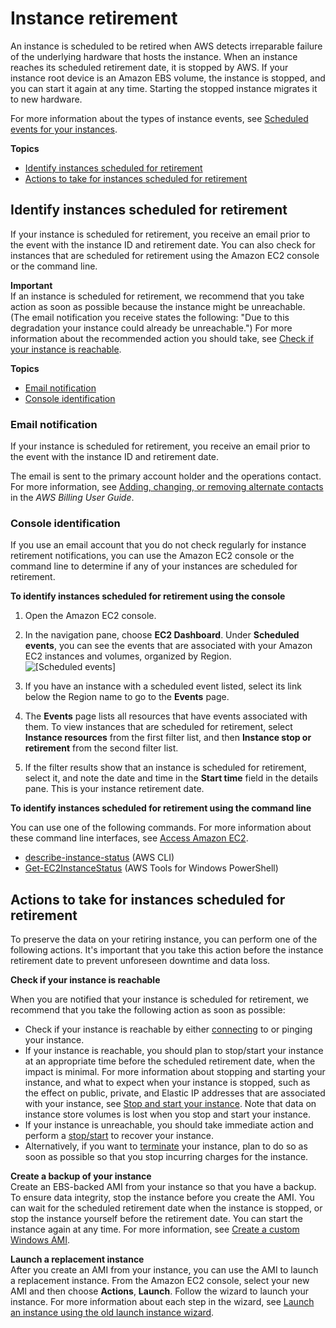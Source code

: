 # Instance retirement<a name="instance-retirement"></a>

An instance is scheduled to be retired when AWS detects irreparable failure of the underlying hardware that hosts the instance\. When an instance reaches its scheduled retirement date, it is stopped by AWS\. If your instance root device is an Amazon EBS volume, the instance is stopped, and you can start it again at any time\. Starting the stopped instance migrates it to new hardware\.

For more information about the types of instance events, see [Scheduled events for your instances](monitoring-instances-status-check_sched.md)\.

**Topics**
+ [Identify instances scheduled for retirement](#instance-retirement-identify)
+ [Actions to take for instances scheduled for retirement](#instance-retirement-actions-EBS)

## Identify instances scheduled for retirement<a name="instance-retirement-identify"></a>

If your instance is scheduled for retirement, you receive an email prior to the event with the instance ID and retirement date\. You can also check for instances that are scheduled for retirement using the Amazon EC2 console or the command line\.

**Important**  
If an instance is scheduled for retirement, we recommend that you take action as soon as possible because the instance might be unreachable\. \(The email notification you receive states the following: "Due to this degradation your instance could already be unreachable\."\) For more information about the recommended action you should take, see [Check if your instance is reachable](#check-instance)\.

**Topics**
+ [Email notification](#identify-by-email)
+ [Console identification](#identify-in-console-cli)

### Email notification<a name="identify-by-email"></a>

If your instance is scheduled for retirement, you receive an email prior to the event with the instance ID and retirement date\.

The email is sent to the primary account holder and the operations contact\. For more information, see [Adding, changing, or removing alternate contacts](https://docs.aws.amazon.com/awsaccountbilling/latest/aboutv2/manage-account-payment.html#manage-account-payment-alternate-contacts) in the *AWS Billing User Guide*\.

### Console identification<a name="identify-in-console-cli"></a>

If you use an email account that you do not check regularly for instance retirement notifications, you can use the Amazon EC2 console or the command line to determine if any of your instances are scheduled for retirement\.<a name="identify-retiring-instances"></a>

**To identify instances scheduled for retirement using the console**

1. Open the Amazon EC2 console\.

1. In the navigation pane, choose **EC2 Dashboard**\. Under **Scheduled events**, you can see the events that are associated with your Amazon EC2 instances and volumes, organized by Region\.  
![\[Scheduled events\]](http://docs.aws.amazon.com/AWSEC2/latest/WindowsGuide/images/dashboard-scheduled-events.png)

1. If you have an instance with a scheduled event listed, select its link below the Region name to go to the **Events** page\.

1. The **Events** page lists all resources that have events associated with them\. To view instances that are scheduled for retirement, select **Instance resources** from the first filter list, and then **Instance stop or retirement** from the second filter list\.

1. If the filter results show that an instance is scheduled for retirement, select it, and note the date and time in the **Start time** field in the details pane\. This is your instance retirement date\.

**To identify instances scheduled for retirement using the command line**

You can use one of the following commands\. For more information about these command line interfaces, see [Access Amazon EC2](concepts.md#access-ec2)\.
+ [describe\-instance\-status](https://docs.aws.amazon.com/cli/latest/reference/ec2/describe-instance-status.html) \(AWS CLI\)
+ [Get\-EC2InstanceStatus](https://docs.aws.amazon.com/powershell/latest/reference/items/Get-EC2InstanceStatus.html) \(AWS Tools for Windows PowerShell\)

## Actions to take for instances scheduled for retirement<a name="instance-retirement-actions-EBS"></a>

To preserve the data on your retiring instance, you can perform one of the following actions\. It's important that you take this action before the instance retirement date to prevent unforeseen downtime and data loss\.

**Check if your instance is reachable**

When you are notified that your instance is scheduled for retirement, we recommend that you take the following action as soon as possible:
+ Check if your instance is reachable by either [connecting](connecting_to_windows_instance.md) to or pinging your instance\.
+ If your instance is reachable, you should plan to stop/start your instance at an appropriate time before the scheduled retirement date, when the impact is minimal\. For more information about stopping and starting your instance, and what to expect when your instance is stopped, such as the effect on public, private, and Elastic IP addresses that are associated with your instance, see [Stop and start your instance](Stop_Start.md)\. Note that data on instance store volumes is lost when you stop and start your instance\.
+ If your instance is unreachable, you should take immediate action and perform a [stop/start](Stop_Start.md) to recover your instance\.
+ Alternatively, if you want to [terminate](terminating-instances.md) your instance, plan to do so as soon as possible so that you stop incurring charges for the instance\.

**Create a backup of your instance**  
Create an EBS\-backed AMI from your instance so that you have a backup\. To ensure data integrity, stop the instance before you create the AMI\. You can wait for the scheduled retirement date when the instance is stopped, or stop the instance yourself before the retirement date\. You can start the instance again at any time\. For more information, see [Create a custom Windows AMI](Creating_EBSbacked_WinAMI.md)\.

**Launch a replacement instance**  
After you create an AMI from your instance, you can use the AMI to launch a replacement instance\. From the Amazon EC2 console, select your new AMI and then choose **Actions**, **Launch**\. Follow the wizard to launch your instance\. For more information about each step in the wizard, see [Launch an instance using the old launch instance wizard](launching-instance.md)\.